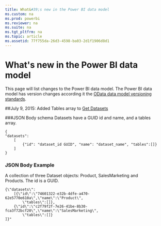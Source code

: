 ```yaml
---
title: What&#39;s new in the Power BI data model
ms.custom: na
ms.prod: powerbi
ms.reviewer: na
ms.suite: na
ms.tgt_pltfrm: na
ms.topic: article
ms.assetid: 77f755da-26d3-4598-ba03-2d1f1906d8d1
---
```

# What&#39;s new in the Power BI data model
This page will list changes to the Power BI data model. The Power BI data model has version changes according it the [OData data model versioning standards](Power-BI-data-model-versioning.md).

##July 9, 2015: Added Tables array to [Get Datasets](Get-Datasets.md)

###JSON Body schema
Datasets have a GUID id and name, and a tables array.

	{
	"datasets":
	    [
	        {"id": "dataset_id GUID", "name": "dataset_name", "tables":[]}
	    ]
	}

### JSON Body Example
A collection of three Dataset objects: Product, SalesMarketing and Products. The id is a GUID.

	{\"datasets\":
		[{\"id\":\"74601322-e32b-4dfe-a470-62e5770e610a\",\"name\":\"Product\",
			\"tables\":[]},						
		{\"id\":\"c2f79f2f-7e26-41be-8b30-fca3f72bcf20\",\"name\":\"SalesMarketing\",
			\"tables\":[]}
	]}"
